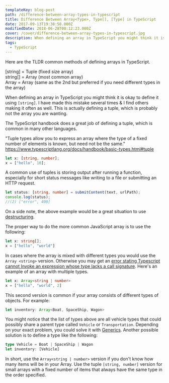```yaml
---
templateKey: blog-post
path: /difference-between-array-types-in-typescript
title: Difference Between Array<Type>, Type[], [Type] in TypeScript
date: 2017-09-13T19:38:58.000Z
modifiedDate: 2018-06-28T00:12:23.000Z
cover: /cover/difference-between-array-types-in-typescript.jpg
description: When defining an array in TypeScript you might think it is okay to define it using `[string]`. I have made this mistake several times & I find others making it often as well. This is actually defining a tuple, which is probably not the array you are wanting.
tags:
  - TypeScript
---
```

Here are the TLDR common methods of defining arrays in TypeScript.

[string] = Tuple (fixed size array)  
string[] = Array (most common array)  
Array <string> = Array (same as the 2nd but preferred if you need different types in the array)

When defining an array in TypeScript you might think it is okay to define it using `[string]`. I have made this mistake several times & I find others making it often as well. This is actually defining a tuple, which is probably not the array you are wanting.

The TypeScript handbook does a great job of defining a tuple, which is common in many other languages.

"Tuple types allow you to express an array where the type of a fixed number of elements is known, but need not be the same." https://www.typescriptlang.org/docs/handbook/basic-types.html#tuple

```Typescript
let x: [string, number];
x = ["hello", 10];
```

A common use of tuples is storing output after running a function, especially for short status messages like writing to a file or submitting an HTTP request. 

```Typescript
let status: [string, number] = submitContent(text, urlPath);
console.log(status);
//(2) ["error", 400]
```

On a side note, the above example would be a great situation to use [destructuring](/the-power-of-destructuring-in-javascript/).

The proper way to do the more common JavaScript array is to use the following:

```Typescript
let x: string[];
x = ["hello", "world"]
```

In cases where the array is mixed with different types you would use the `Array <string>` version. Otherwise you may get an [error stating Typescript cannot Invoke an expression whose type lacks a call signature](/typescript-cannot-invoke-an-expression-whose-type-lacks-a-call-signature/). Here's an example of an array with multiple types.

```Typescript
let x: Array<string | number>
x = ["hello", "world", 2]
```

This second version is common if your array consists of different types of objects. For example:

```Typescript
let inventory: Array<Boat, SpaceShip, Wagon> 
```
You might notice that the list of types above are all vehicle types that could possibly share a parent type called `Vehicle` or `Transportation`. Depending on your exact problem, you could solve it with [Generics](https://www.typescriptlang.org/docs/handbook/generics.html).  Another possible solution is to define a type like the following:

```Typescript
type Vehicle = Boat | SpaceShip | Wagon
let inventory: [Vehicle]
```

In short, use the `Array<string | number>` version if you don't know how many items will be in your Array. Use the tuple `[string, number]` version for small arrays with a fixed number of items that always have the same type in the order specified.
